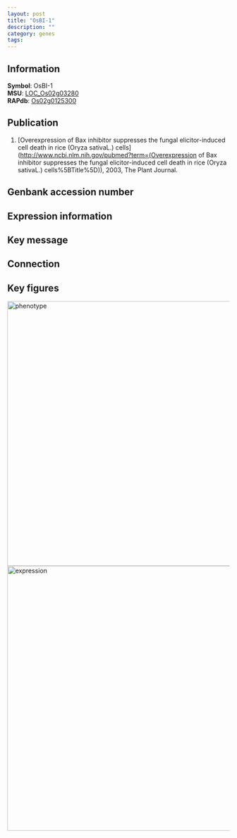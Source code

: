 ```yaml
---
layout: post
title: "OsBI-1"
description: ""
category: genes
tags: 
---
```


## Information
__Symbol__: OsBI-1  
__MSU__: [LOC_Os02g03280](http://rice.plantbiology.msu.edu/cgi-bin/ORF_infopage.cgi?orf=LOC_Os02g03280)  
__RAPdb__: [Os02g0125300](http://rapdb.dna.affrc.go.jp/viewer/gbrowse_details/irgsp1?name=Os02g0125300)  

## Publication
1. [Overexpression of Bax inhibitor suppresses the fungal elicitor-induced cell death in rice (Oryza sativaL.) cells](http://www.ncbi.nlm.nih.gov/pubmed?term=(Overexpression of Bax inhibitor suppresses the fungal elicitor-induced cell death in rice (Oryza sativaL.) cells%5BTitle%5D)), 2003, The Plant Journal.

## Genbank accession number

## Expression information

## Key message

## Connection

## Key figures
<img src="http://ricencode.github.io/images/OsBI-1.pheno.png" alt="phenotype"  style="width: 600px;"/>

<img src="http://ricencode.github.io/images/OsBI-1.exp.png" alt="expression"  style="width: 600px;"/>


